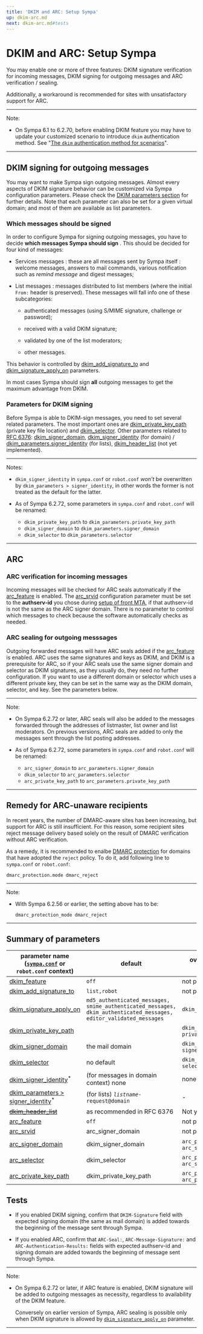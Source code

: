```yaml
---
title: 'DKIM and ARC: Setup Sympa'
up: dkim-arc.md
next: dkim-arc.md#tests
---
```


DKIM and ARC: Setup Sympa
=========================

You may enable one or more of three features:
DKIM signature verification for incoming messages,
DKIM signing for outgoing messages
and ARC verification / sealing.

Additionally, a workaround is recommended for sites with unsatisfactory
support for ARC.

----
Note:

  * On Sympa 6.1 to 6.2.70, before enabling DKIM feature you may
    have to update your customized scenario to introduce `dkim`
    authentication method.  See
    "[The `dkim` authentication method for scenarios](basics-scenarios-dkim.md)".

----

<!--
[Content of AR field has to be parsed.  Matching by regexp does not make sense]

If the front MTA adds the
[`Authentication-Results`](https://tools.ietf.org/html/rfc8601)
header field, Sympa can of course check this SMTP header field using
standard match() and equal() scenario conditions.
-->

DKIM signing for outgoing messages
----------------------------------

You may want to make Sympa sign outgoing messages.  Almost every aspects
of DKIM signature behavior can be customized via Sympa configuration
parameters.  Please check the
[DKIM parameters section](/gpldoc/man/sympa_config.5.html#dkim-dmarc-arc)
for further details.  Note that each parameter can also be set for a given
virtual domain; and most of them are available as list parameters.

### Which messages should be signed

In order to configure Sympa for signing outgoing messages, you have to decide **which messages Sympa should sign** . This should be decided for four kind of messages:

  - Services messages : these are all messages sent by Sympa itself : welcome messages, answers to mail commands, various notification such as *remind message* and digest messages;

  - List messages : messages distributed to list members (where the initial `From:` header is preserved). These messages will fall info one of these subcategories:

      - authenticated messages (using S/MIME signature, challenge or password);

      - received with a valid DKIM signature;

      - validated by one of the list moderators;

      - other messages.

This behavior is controlled by [dkim_add_signature_to](/gpldoc/man/sympa_config.5.html#dkim_add_signature_to) and [dkim_signature_apply_on](/gpldoc/man/sympa_config.5.html#dkim_signature_apply_on) parameters.

In most cases Sympa should sign **all** outgoing messages to get the maximum advantage from DKIM.

### Parameters for DKIM signing

Before Sympa is able to DKIM-sign messages, you need to set several related
parameters.  The most important ones are
[dkim_private_key_path](/gpldoc/man/sympa_config.5.html#dkim_private_key_path)
(private key file location) and
[dkim_selector](/gpldoc/man/sympa_config.5.html#dkim_selector).
Other parameters related to [RFC 6376](https://tools.ietf.org/html/rfc6376):
[dkim_signer_domain](/gpldoc/man/sympa_config.5.html#dkim_signer_domain),
[dkim_signer_identity](/gpldoc/man/sympa_config.5.html#dkim_signer_identity)
(for domain) /
[dkim_parameters.signer_identity](/gpldoc/man/sympa_config.5.html#dkim_parameterssigner_identity)
(for lists),
[dkim_header_list](/gpldoc/man/sympa_config.5.html#dkim_header_list)
(not yet implemented).

----
Notes:

  * `dkim_signer_identity` in `sympa.conf` or `robot.conf` _won't_ be
    overwritten by `dkim_parameters > signer_identity`,
    in other words the former is not treated as the default for the latter.

  * As of Sympa 6.2.72, some parameters in `sympa.conf` and `robot.conf`
    will be renamed:

      - `dkim_private_key_path` to `dkim_parameters.private_key_path`
      - `dkim_signer_domain` to `dkim_parameters.signer_domain`
      - `dkim_selector` to `dkim_parameters.selector`

----

ARC
---

### ARC verification for incoming messages

Incoming messages will be checked for ARC seals automatically if the
[arc_feature](/gpldoc/man/sympa_config.5.html#arc_feature) is enabled.
The [arc_srvid](/gpldoc/man/sympa_config.5.html#arc_srvid) configuration
parameter must be set to the **authserv-id** you chose during
[setup of front MTA](dkim-arc-setup-mta.md), if that authserv-id is not the
same as the ARC signer domain.  There is no parameter to control which
messages to check because the software automatically checks as needed.

### ARC sealing for outgoing messsages

Outgoing forwarded messages will have ARC seals added if the [arc_feature](/gpldoc/man/sympa_config.5.html#arc_feature) is enabled.  ARC uses the same signatures and keys as DKIM, and DKIM is a prerequisite for ARC, so if your ARC seals use the same signer domain and selector as DKIM signatures, as they usually do, they need no further configuration.  If you want to use a different domain or selector which uses a different private key, they can be set in the same way as the DKIM domain, selector, and key. See the parameters below.

----
Note:

  * On Sympa 6.2.72 or later, ARC seals will also be added to the
    messages forwarded through the addresses of listmaster, list owner
    and list moderators.
    On previous versions, ARC seals are added to only the messages sent
    through the list posting addresses.

  * As of Sympa 6.2.72, some parameters in `sympa.conf` and `robot.conf`
    will be renamed:

      - `arc_signer_domain` to `arc_parameters.signer_domain`
      - `dkim_selector` to `arc_parameters.selector`
      - `arc_private_key_path` to `arc_parameters.private_key_path`

----

Remedy for ARC-unaware recipients
---------------------------------

In recent years, the number of DMARC-aware sites has been increasing,
but support for ARC is still insufficient.  For this reason, some
recipient sites reject message delivery based solely on the result of DMARC
verification without ARC verification.

As a remedy, it is recommended to enalbe
[DMARC protection](dmarc-protection.md) for domains that have adopted the
`reject` policy.  To do it, add following line to `sympa.conf` or
`robot.conf`:

``` code
dmarc_protection.mode dmarc_reject
```
----
Note:

  * With Sympa 6.2.56 or earlier, the setting above has to be:
    ``` code
    dmarc_protection_mode dmarc_reject
    ```
----

Summary of parameters
---------------------

| parameter name ([``sympa.conf``](../layout.md#config) or ``robot.conf`` context) | default | overwritten by (list configuration) |
|---|---|---|
| [dkim_feature](/gpldoc/man/sympa_config.5.html#dkim_feature) | `off` | not pertinent |
| [dkim_add_signature_to](/gpldoc/man/sympa_config.5.html#dkim_add_signature_to) | `list,robot` | not pertinent |
| [dkim_signature_apply_on](/gpldoc/man/sympa_config.5.html#dkim_signature_apply_on) | `md5_authenticated_messages,` `smime_authenticated_messages,` `dkim_authenticated_messages,` `editor_validated_messages` | `dkim_signature_apply_on` |
| [dkim_private_key_path](/gpldoc/man/sympa_config.5.html#dkim_private_key_path) | | `dkim_parameters` > `private_key_path` |
| [dkim_signer_domain](/gpldoc/man/sympa_config.5.html#dkim_signer_domain) | the mail domain | `dkim_parameters` > `signer_domain` |
| [dkim_selector](/gpldoc/man/sympa_config.5.html#dkim_selector) | no default | `dkim_parameters` > `selector` |
| [dkim_signer_identity](/gpldoc/man/sympa_config.5.html#dkim_signer_identity)<sup>*</sup> | (for messages in domain context) none | none |
| [dkim_parameters > signer_identity](/gpldoc/man/sympa_config.5.html#dkim_parameterssigner_identity)<sup>*</sup> | (for lists) _`listname`_`-request@domain` | - |
| ~~[dkim_header_list](/gpldoc/man/sympa_config.5.html#dkim_header_list)~~ | as recommended in RFC 6376 | Not yet implemented |
| [arc_feature](/gpldoc/man/sympa_config.5.html#arc_feature) | `off` | not pertinent |
| [arc_srvid](/gpldoc/man/sympa_config.5.html#arc_srvid) | arc_signer_domain | not pertinent |
| [arc_signer_domain](/gpldoc/man/sympa_config.5.html#arc_signer_domain) | dkim_signer_domain | `arc_parameters` > `arc_signer_domain` |
| [arc_selector](/gpldoc/man/sympa_config.5.html#arc_selector) | dkim_selector | `arc_parameters` > `arc_selector` |
| [arc_private_key_path](/gpldoc/man/sympa_config.5.html#arc_private_key_path) | dkim_private_key_path | `arc_parameters` > `arc_private_key_path` |

Tests
-----

  * If you enabled DKIM signing, confirm that `DKIM-Signature` field with
    expected signing domain (the same as mail domain) is added
    towards the beginning of the message sent through Sympa.

  * If you enabled ARC, confirm that `ARC-Seal:`, `ARC-Message-Signature:`
    and `ARC-Authentication-Results:` fields with expected authserv-id and
    signing domain are added towards the beginning of message sent
    through Sympa.

----
Note:

  * On Sympa 6.2.72 or later, if ARC feature is enabled,
    DKIM signature will be added to outgoing messages as necessity,
    regardless to availability of the DKIM feature.

    Conversely on earlier version of Sympa, ARC sealing is possible only
    when DKIM signature is allowed by
    [`dkim_signature_apply_on`](/gpldoc/man/sympa_config.5.html#dkim_signature_apply_on)
    parameter.

----


